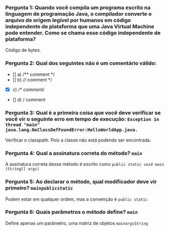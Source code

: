 ### Pergunta 1: Quando você compila um programa escrito na linguagem de programação Java, o compilador converte o arquivo de origem legível por humanos em código independente de plataforma que uma Java Virtual Machine pode entender. Como se chama esse código independente de plataforma?

Código de bytes.

### Pergunta 2: Qual dos seguintes não é um comentário válido:

- [] a) /** comment */
- [] b) *//* comment */
- [x] c) /* comment/
- [] d) / comment

### Pergunta 3: Qual é a primeira coisa que você deve verificar se você vir o seguinte erro em tempo de execução: `Exception in thread "main" java.lang.NoClassDefFoundError:HelloWorldApp.java.`

Verificar o classpath. Pois a classe não está podendo ser encontrada.

### Pergunta 4: Qual a assinatura correta do método? `main`

A assinatura correta desse método é escrito como `public static void main (String[] args)`

### Pergunta 5: Ao declarar o método, qual modificador deve vir primeiro? `mainpublicstatic`

Podem estar em qualquer ordem, mas a convenção é `public static`

### Pergunta 6: Quais parâmetros o método define? `main`

Define apenas um parâmetro, uma matriz de objetos `mainargsString`


